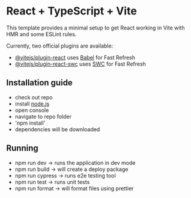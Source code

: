 # React + TypeScript + Vite

This template provides a minimal setup to get React working in Vite with HMR and some ESLint rules.

Currently, two official plugins are available:

- [@vitejs/plugin-react](https://github.com/vitejs/vite-plugin-react/blob/main/packages/plugin-react/README.md) uses [Babel](https://babeljs.io/) for Fast Refresh
- [@vitejs/plugin-react-swc](https://github.com/vitejs/vite-plugin-react-swc) uses [SWC](https://swc.rs/) for Fast Refresh

## Installation guide

- check out repo
- install [node.js](https://nodejs.org/en)
- open console
- navigate to repo folder
- 'npm install'
- dependencies will be downloaded


## Running
- npm run dev   -> runs the application in dev mode
- npm run build -> will create a deploy package
- npm run cypress -> runs e2e testing tool
- npm run test -> runs unit tests
- npm run format -> will format files using prettier

